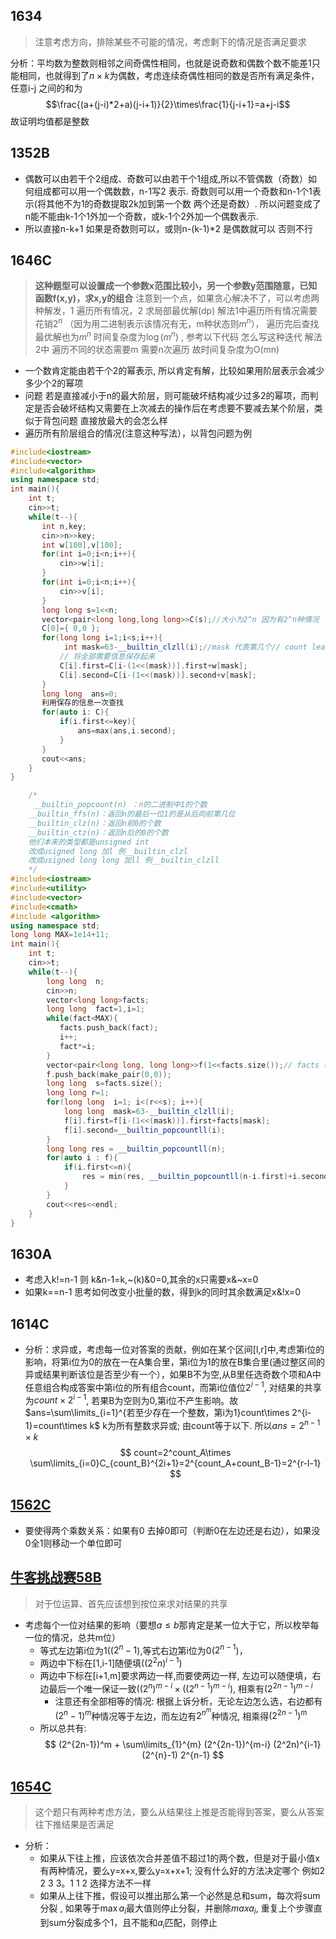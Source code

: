1634
----
> 注意考虑方向，排除某些不可能的情况，考虑剩下的情况是否满足要求

分析：平均数为整数则相邻之间奇偶性相同，也就是说奇数和偶数个数不能差1只能相同，也就得到了$n\times k$为偶数，考虑连续奇偶性相同的数是否所有满足条件，任意i-j 之间的和为
$$\frac{(a+(j-i)*2+a)(j-i+1)}{2}\times\frac{1}{j-i+1}=a+j-i$$
故证明均值都是整数

1352B
----
- 偶数可以由若干个2组成、奇数可以由若干个1组成,所以不管偶数（奇数）如何组成都可以用一个偶数数，n-1写2 表示. 奇数则可以用一个奇数和n-1个1表示(将其他不为1的奇数提取2k加到第一个数 两个还是奇数）. 所以问题变成了n能不能由k-1个1外加一个奇数，或k-1个2外加一个偶数表示.
- 所以直接n-k+1 如果是奇数则可以，或则n-(k-1)*2 是偶数就可以 否则不行

1646C
----
> **这种题型可以设置成一个参数x范围比较小，另一个参数y范围随意，已知函数f(x,y)，求x,y的组合**
> 注意到一个点，如果贪心解决不了，可以考虑两种解发，1 遍历所有情况，2 求局部最优解(dp)
> 解法1中遍历所有情况需要花销$2^n$ （因为用二进制表示该情况有无，m种状态则$m^n$）， 遍历完后查找最优解也为$m^n$ 时间复杂度为$\log(m^n)$ , 参考以下代码 怎么写这种迭代
> 解法2中 遍历不同的状态需要m 需要n次遍历  故时间复杂度为O(mn)
- 一个数肯定能由若干个2的幂表示, 所以肯定有解，比较如果用阶层表示会减少多少个2的幂项
- 问题 若是直接减小于n的最大阶层，则可能破坏结构减少过多2的幂项，而判定是否会破坏结构又需要在上次减去的操作后在考虑要不要减去某个阶层，类似于背包问题 直接放最大的会怎么样
- 遍历所有阶层组合的情况(注意这种写法），以背包问题为例
```c++
#include<iostream>
#include<vector>
#include<algorithm>
using namespace std;
int main(){
    int t;
    cin>>t;
    while(t--){
       int n,key;
       cin>>n>>key;
       int w[100],v[100];
       for(int i=0;i<n;i++){
           cin>>w[i];
       }
       for(int i=0;i<n;i++){
           cin>>v[i];
       }
       long long s=1<<n;
       vector<pair<long long,long long>>C(s);//大小为2^n 因为有2^n种情况
       C[0]={ 0,0 };
       for(long long i=1;i<s;i++){
            int mask=63-__builtin_clzll(i);//mask 代表第几个// count leading zeros
           // 将全部需要信息保存起来
           C[i].first=C[i-(1<<(mask))].first+w[mask];
           C[i].second=C[i-(1<<(mask))].second+v[mask];
       }
       long long  ans=0;
       利用保存的信息一次查找
       for(auto i: C){
           if(i.first<=key){
               ans=max(ans,i.second);
           }
       }
       cout<<ans;
    }
}
```

```c++
    /*
     __builtin_popcount(n) ：n的二进制中1的个数
    __builtin_ffs(n)：返回n的最后一位1的是从后向前第几位
    __builtin_clz(n)：返回n前0的个数
    __builtin_ctz(n)：返回n后的0的个数
    他们本来的类型都是unsigned int
    改成usigned long 加l 例__builtin_clzl
    改成usigned long long 加ll 例__builtin_clzll
    */ 
#include<iostream>
#include<utility>
#include<vector>
#include<cmath>
#include <algorithm>
using namespace std;
long long MAX=1e14+11;
int main(){
    int t;
    cin>>t;
    while(t--){
        long long  n;
        cin>>n;
        vector<long long>facts;
        long long  fact=1,i=1;
        while(fact<MAX){
           facts.push_back(fact);
           i++;
           fact*=i;
        }
        vector<pair<long long, long long>>f(1<<facts.size());// facts 每项代表每位 所有应该有facts 这个大小
        f.push_back(make_pair(0,0));
        long long  s=facts.size();
        long long r=1;
        for(long long  i=1; i<(r<<s); i++){
            long long  mask=63-__builtin_clzll(i);
            f[i].first=f[i-(1<<(mask))].first+facts[mask];
            f[i].second=__builtin_popcountll(i);
        }
        long long res = __builtin_popcountll(n);
        for(auto i : f){
            if(i.first<=n){
                res = min(res, __builtin_popcountll(n-i.first)+i.second);
            }
        }
        cout<<res<<endl;
    }
}
```
1630A
----
- 考虑入k!=n-1 则 k&n-1=k,~(k)&0=0,其余的x只需要x&~x=0
- 如果k==n-1 思考如何改变小批量的数，得到k的同时其余数满足x&!x=0

1614C
-----
- 分析：求异或，考虑每一位对答案的贡献，例如在某个区间[l,r]中,考虑第i位的影响，将第i位为0的放在一在A集合里，第i位为1的放在B集合里(通过整区间的异或结果判断该位是否至少有一个），如果B不为空,从B里任选奇数个项和A中任意组合构成答案中第i位的所有组合count，而第i位值位$2^{i-1}$, 对结果的共享为$count\times2^{i-1}$, 若果B为空则为0,第i位不产生影响。故$ans=\sum\limits_{i=1}^{若至少存在一个整数，第i为1}count\times 2^{i-1}=count\times k$ k为所有整数求异或; 由count等于以下. 所以$ans=2^{n-1}\times k$
$$
count=2^count_A\times \sum\limits_{i=0}C_{count_B}^{2i+1}=2^{count_A+count_B-1}=2^{r-l-1}
$$

[1562C](https://codeforces.com/contest/1562/problem/C)
----
- 要使得两个乘数关系：如果有0 去掉0即可（判断0在左边还是右边），如果没0全1则移动一个单位即可

[牛客挑战赛58B](https://ac.nowcoder.com/acm/contest/11198/B)
----
> 对于位运算、首先应该想到按位来求对结果的共享
- 考虑每个一位对结果的影响（要想$a\leq b$那肯定是某一位大于它，所以枚举每一位的情况，总共m位）
    - 等式左边第i位为1(($2^{n}-1$),等式右边第i位为0($2^{n-1}$)，
    - 两边中下标在[1,i-1]随便填($(2^2n)^{i-1}$) 
    - 两边中下标在[i+1,m]要求两边一样,而要使两边一样, 左边可以随便填，右边最后一个唯一保证一致($(2^n)^{m-i}\times ((2^{n-1})^{m-i})$,  相乘有$(2^{2n-1})^{m-i}$
        - 注意还有全部相等的情况: 根据上诉分析，无论左边怎么选，右边都有$(2^n-1)^m$种情况等于左边，而左边有$2^n^m$种情况, 相乘得$(2^{2n-1})^m$
    - 所以总共有:
$$
(2^{2n-1})^m + \sum\limits_{1}^{m} (2^{2n-1})^{m-i} (2^2n)^{i-1} (2^{n}-1) 2^{n-1}
$$


[1654C](https://codeforces.com/contest/1654/problem/C)
----
> 这个题只有两种考虑方法，要么从结果往上推是否能得到答案，要么从答案往下推结果是否满足
- 分析： 
    - 如果从下往上推，应该依次合并差值不超过1的两个数，但是对于最小值x有两种情况，要么y=x+x,要么y=x+x+1; 没有什么好的方法决定哪个 例如2 2 3 3。1 1 2 选择方法不一样
    - 如果从上往下推，假设可以推出那么第一个必然是总和sum，每次将sum分裂 , 如果等于$\max{a_i}$最大值则停止分裂，并删除$max{a_i}$, 重复上个步骤直到sum分裂成多个1，且不能和$a_i$匹配，则停止
